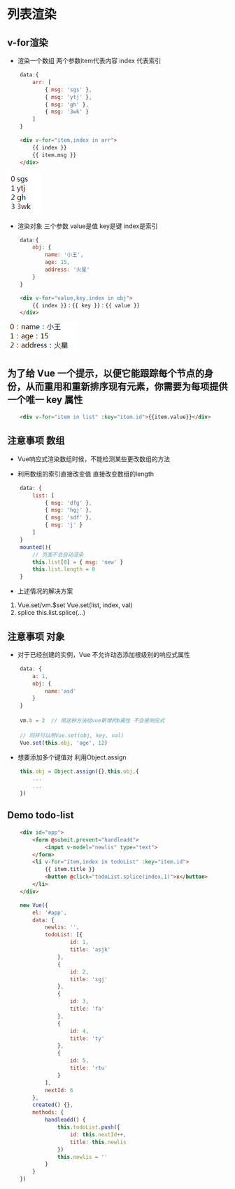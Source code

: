 # 列表渲染

## v-for渲染

* 渲染一个数组 两个参数item代表内容 index 代表索引

```js
    data:{
        arr: [
            { msg: 'sgs' },
            { msg: 'ytj' },
            { msg: 'gh' },
            { msg: '3wk' }
        ]
    }
```
```html
    <div v-for="item,index in arr">
        {{ index }}
        {{ item.msg }}
    </div>
```
![listrender](./1.png)

* 渲染对象 三个参数 value是值 key是键 index是索引

```js
    data:{
        obj: {
            name: '小王',
            age: 15,
            address: '火星'
        }
    }
```
```html
    <div v-for="value,key,index in obj">
        {{ index }}：{{ key }}：{{ value }}
    </div>
```
![objectRander](./2.png)

## 为了给 Vue 一个提示，以便它能跟踪每个节点的身份，从而重用和重新排序现有元素，你需要为每项提供一个唯一 key 属性

```html
    <div v-for="item in list" :key="item.id">{{item.value}}</div>
```

## 注意事项 数组
* Vue响应式渲染数组时候，不能检测某些更改数组的方法

* 利用数组的索引直接改变值 直接改变数组的length
```js
    data: {
        list: [
            { msg: 'dfg' },
            { msg: 'hgj' },
            { msg: 'sdf' },
            { msg: 'j' }
        ]
    }
    mounted(){
        // 页面不会自动渲染
        this.list[0] = { msg: 'new' }
        this.list.length = 0
    }
```

* 上述情况的解决方案
1. Vue.set/vm.$set   Vue.set(list, index, val)
2. splice  this.list.splice(...)

## 注意事项 对象

* 对于已经创建的实例，Vue 不允许动态添加根级别的响应式属性
```js
    data: {
        a: 1,
        obj: {
            name:'asd'
        }
    }

    vm.b = 2  // 用这种方法给vue新增的b属性 不会是响应式

    // 同样可以用Vue.set(obj, key, val)
    Vue.set(this.obj, 'age', 12)
```

* 想要添加多个键值对 利用Object.assign

```js
    this.obj = Object.assign({},this.obj,{
        ...
        ...
    })
```

## Demo  todo-list

```html
    <div id="app">
        <form @submit.prevent="handleadd">
            <input v-model="newlis" type="text">
        </form>
        <li v-for="item,index in todoList" :key="item.id">
            {{ item.title }}
            <button @click="todoList.splice(index,1)">x</button>
        </li>
    </div>
```

```js
    new Vue({
        el: '#app',
        data: {
            newlis: '',
            todoList: [{
                    id: 1,
                    title: 'asjk'
                },
                {
                    id: 2,
                    title: 'sgj'
                },
                {
                    id: 3,
                    title: 'fa'
                },
                {
                    id: 4,
                    title: 'ty'
                },
                {
                    id: 5,
                    title: 'rtu'
                }
            ],
            nextId: 6
        },
        created() {},
        methods: {
            handleadd() {
                this.todoList.push({
                    id: this.nextId++,
                    title: this.newlis
                })
                this.newlis = ''
            }
        }
    })
```